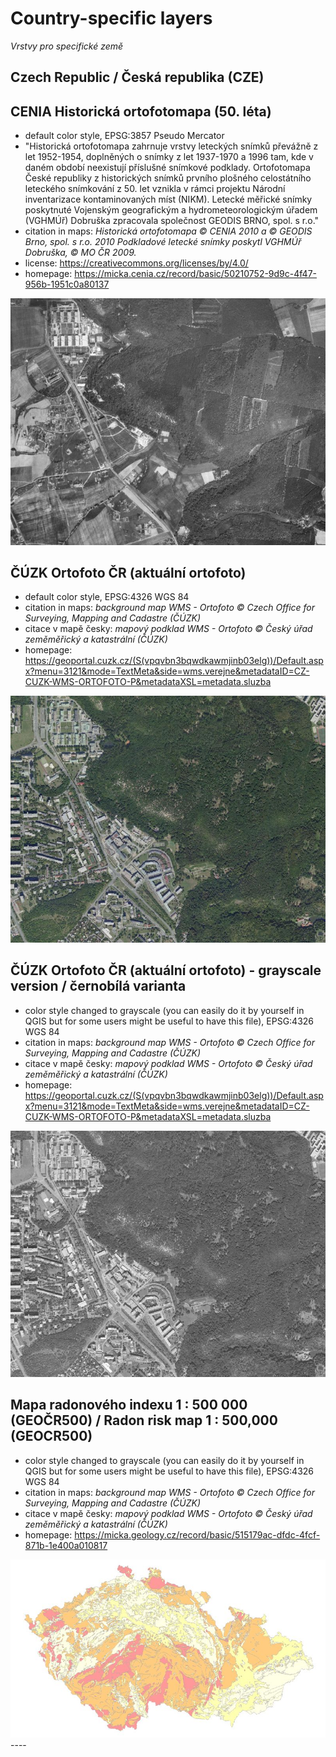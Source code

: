 # Country-specific layers

*Vrstvy pro specifické země*

## Czech Republic / Česká republika (CZE)

## CENIA Historická ortofotomapa (50. léta)
- default color style, EPSG:3857 Pseudo Mercator
- "Historická ortofotomapa zahrnuje vrstvy leteckých snímků převážně z let 1952-1954, doplněných o snímky z let 1937-1970 a 1996 tam, kde v daném období neexistují příslušné snímkové podklady. Ortofotomapa České republiky z historických snímků prvního plošného celostátního leteckého snímkování z 50. let vznikla v rámci projektu Národní inventarizace kontaminovaných míst (NIKM). Letecké měřické snímky poskytnuté Vojenským geografickým a hydrometeorologickým úřadem (VGHMÚř) Dobruška zpracovala společnost GEODIS BRNO, spol. s r.o."
- citation in maps: *Historická ortofotomapa © CENIA 2010 a © GEODIS Brno, spol. s r.o. 2010 Podkladové letecké snímky poskytl VGHMÚř Dobruška, © MO ČR 2009.*
- license: https://creativecommons.org/licenses/by/4.0/
- homepage: https://micka.cenia.cz/record/basic/50210752-9d9c-4f47-956b-1951c0a80137
<img src="background_CZE_CENIA_historic_orthophoto_50s_EPSG3857.jpg" alt="Historická ortofotomapa (50. léta) preview" width="600"/>

## ČÚZK Ortofoto ČR (aktuální ortofoto)
- default color style, EPSG:4326 WGS 84
- citation in maps: *background map WMS - Ortofoto © Czech Office for Surveying, Mapping and Cadastre (ČÚZK)*
- citace v mapě česky: *mapový podklad WMS - Ortofoto © Český úřad zeměměřický a katastrální (ČÚZK)*
- homepage: https://geoportal.cuzk.cz/(S(vpqvbn3bqwdkawmjinb03elg))/Default.aspx?menu=3121&mode=TextMeta&side=wms.verejne&metadataID=CZ-CUZK-WMS-ORTOFOTO-P&metadataXSL=metadata.sluzba
<img src="background_CZE_CUZK_orthophoto_color_EPSG4326.jpg" alt="ČÚZK Ortofoto ČR preview" width="600"/>

## ČÚZK Ortofoto ČR (aktuální ortofoto) - grayscale version / černobílá varianta
- color style changed to grayscale (you can easily do it by yourself in QGIS but for some users might be useful to have this file), EPSG:4326 WGS 84
- citation in maps: *background map WMS - Ortofoto © Czech Office for Surveying, Mapping and Cadastre (ČÚZK)*
- citace v mapě česky: *mapový podklad WMS - Ortofoto © Český úřad zeměměřický a katastrální (ČÚZK)*
- homepage: https://geoportal.cuzk.cz/(S(vpqvbn3bqwdkawmjinb03elg))/Default.aspx?menu=3121&mode=TextMeta&side=wms.verejne&metadataID=CZ-CUZK-WMS-ORTOFOTO-P&metadataXSL=metadata.sluzba
<img src="background_CZE_CUZK_orthophoto_grayscale_EPSG4326.jpg" alt="ČÚZK Ortofoto ČR preview" width="600"/>

## Mapa radonového indexu 1 : 500 000 (GEOČR500) / Radon risk map 1 : 500,000 (GEOCR500)
- color style changed to grayscale (you can easily do it by yourself in QGIS but for some users might be useful to have this file), EPSG:4326 WGS 84
- citation in maps: *background map WMS - Ortofoto © Czech Office for Surveying, Mapping and Cadastre (ČÚZK)*
- citace v mapě česky: *mapový podklad WMS - Ortofoto © Český úřad zeměměřický a katastrální (ČÚZK)*
- homepage: https://micka.geology.cz/record/basic/515179ac-dfdc-4fcf-871b-1e400a010817
<img src="CZE_CGS_radon_risk_GEOCR500_EPSG4326.jpg" alt="Radon risk map (GEOCR500) preview" width="600"/>
----
